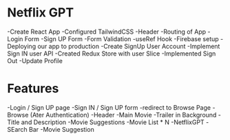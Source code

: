 # Netflix GPT
-Create React App
-Configured TailwindCSS
-Header
-Routing of App
-Login Form
-Sign UP Form
-Form Validation
-useRef Hook
-Firebase setup
-Deploying our app to production
-Create SignUp User Account
-Implement Sign IN user API
-Created Redux Store with user Slice
-Implemented Sign Out
-Update Profile


# Features
-Login / Sign UP page
    -Sign IN / Sign UP form
    -redirect to Browse Page
-Browse (Ater Authentication)
    -Header
    -Main Movie
        -Trailer in Background
        -Title and Description
        -Movie Suggestions
            -Movie List * N
-NetflixGPT
    -SEarch Bar
    -Movie Suggestion